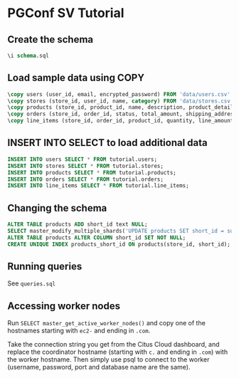 # PGConf SV Tutorial

## Create the schema

```sql
\i schema.sql
```

## Load sample data using COPY

```sql
\copy users (user_id, email, encrypted_password) FROM 'data/users.csv' WITH (format CSV)
\copy stores (store_id, user_id, name, category) FROM 'data/stores.csv' WITH (format CSV)
\copy products (store_id, product_id, name, description, product_details, price) FROM 'data/products.csv' WITH (format CSV)
\copy orders (store_id, order_id, status, total_amount, shipping_address, billing_address, shipping_info, ordered_at) FROM 'data/orders.csv' WITH (format CSV)
\copy line_items (store_id, order_id, product_id, quantity, line_amount) FROM 'data/line_items.csv' WITH (format CSV)
```

## INSERT INTO SELECT to load additional data

```sql
INSERT INTO users SELECT * FROM tutorial.users;
INSERT INTO stores SELECT * FROM tutorial.stores;
INSERT INTO products SELECT * FROM tutorial.products;
INSERT INTO orders SELECT * FROM tutorial.orders;
INSERT INTO line_items SELECT * FROM tutorial.line_items;
```

## Changing the schema

```sql
ALTER TABLE products ADD short_id text NULL;
SELECT master_modify_multiple_shards('UPDATE products SET short_id = substring(product_id::text from 0 for 14)');
ALTER TABLE products ALTER COLUMN short_id SET NOT NULL;
CREATE UNIQUE INDEX products_short_id ON products(store_id, short_id);
```

## Running queries

See `queries.sql`

## Accessing worker nodes

Run `SELECT master_get_active_worker_nodes()` and copy one of the hostnames starting with `ec2-` and ending in `.com`.

Take the connection string you get from the Citus Cloud dashboard, and replace the coordinator hostname (starting with `c.` and ending in `.com`) with the worker hostname. Then simply use psql to connect to the worker (username, password, port and database name are the same).
